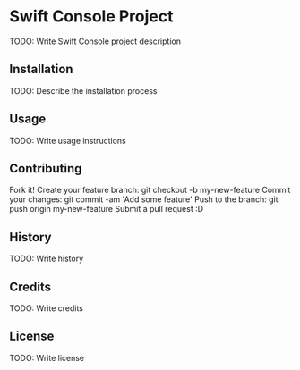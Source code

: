 # Swift Console Project

TODO: Write Swift Console project description

## Installation

TODO: Describe the installation process

## Usage

TODO: Write usage instructions

## Contributing

Fork it!
Create your feature branch: git checkout -b my-new-feature
Commit your changes: git commit -am 'Add some feature'
Push to the branch: git push origin my-new-feature
Submit a pull request :D

## History

TODO: Write history

## Credits

TODO: Write credits

## License

TODO: Write license

